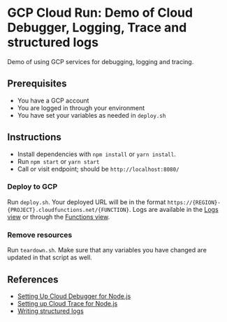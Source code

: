 # GCP Cloud Run: Demo of Cloud Debugger, Logging, Trace and structured logs

Demo of using GCP services for debugging, logging and tracing.

## Prerequisites

- You have a GCP account
- You are logged in through your environment
- You have set your variables as needed in `deploy.sh`

## Instructions

- Install dependencies with `npm install` or `yarn install`.
- Run `npm start` or `yarn start`
- Call or visit endpoint; should be `http://localhost:8080/`

### Deploy to GCP

Run `deploy.sh`. Your deployed URL will be in the format `https://{REGION}-{PROJECT}.cloudfunctions.net/{FUNCTION}`. Logs are available in the [Logs view](https://console.cloud.google.com/logs/query) or through the [Functions view](https://console.cloud.google.com/functions/list).

### Remove resources

Run `teardown.sh`. Make sure that any variables you have changed are updated in that script as well.

## References

- [Setting Up Cloud Debugger for Node.js](https://cloud.google.com/debugger/docs/setup/nodejs)
- [Setting up Cloud Trace for Node.js](https://cloud.google.com/trace/docs/setup/nodejs)
- [Writing structured logs](https://cloud.google.com/run/docs/logging#writing_structured_logs)
